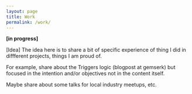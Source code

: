 ```yaml
---
layout: page
title: Work
permalink: /work/
---
```


**[in progress]**

[Idea] The idea here is to share a bit of specific experience of thing I did in diffferent projects, things I am proud of.

For example, share about the Triggers logic (blogpost at gemserk) but focused in the intention and/or objectives not in the content itself.

Maybe share about some talks for local industry meetups, etc.